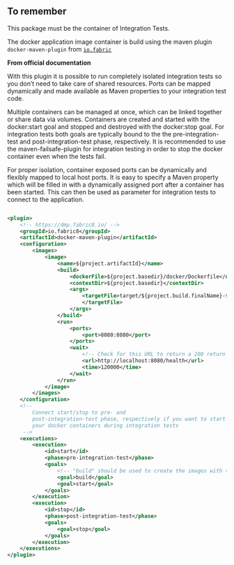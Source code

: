 ## To remember

This package must be the container of Integration Tests.

The docker application image container is build using the maven plugin `docker-maven-plugin`
from [`io.fabric`](https://dmp.fabric8.io/)

**From official documentation**

With this plugin it is possible to run completely isolated integration tests so you don’t need to take care of shared
resources. Ports can be mapped dynamically and made available as Maven properties to your integration test code.

Multiple containers can be managed at once, which can be linked together or share data via volumes. Containers are
created and started with the docker:start goal and stopped and destroyed with the docker:stop goal. For integration
tests both goals are typically bound to the the pre-integration-test and post-integration-test phase, respectively. It
is recommended to use the maven-failsafe-plugin for integration testing in order to stop the docker container even when
the tests fail.

For proper isolation, container exposed ports can be dynamically and flexibly mapped to local host ports. It is easy to
specify a Maven property which will be filled in with a dynamically assigned port after a container has been started.
This can then be used as parameter for integration tests to connect to the application.

```xml

<plugin>
    <!-- https://dmp.fabric8.io/ -->
    <groupId>io.fabric8</groupId>
    <artifactId>docker-maven-plugin</artifactId>
    <configuration>
        <images>
            <image>
                <name>${project.artifactId}</name>
                <build>
                    <dockerFile>${project.basedir}/docker/Dockerfile</dockerFile>
                    <contextDir>${project.basedir}</contextDir>
                    <args>
                        <targetFile>target/${project.build.finalName}-${descriptorRef.value}.jar
                        </targetFile>
                    </args>
                </build>
                <run>
                    <ports>
                        <port>8080:8080</port>
                    </ports>
                    <wait>
                        <!-- Check for this URL to return a 200 return code .... -->
                        <url>http://localhost:8080/health</url>
                        <time>120000</time>
                    </wait>
                </run>
            </image>
        </images>
    </configuration>
    <!--
        Connect start/stop to pre- and
        post-integration-test phase, respectively if you want to start
        your docker containers during integration tests
     -->
    <executions>
        <execution>
            <id>start</id>
            <phase>pre-integration-test</phase>
            <goals>
                <!-- "build" should be used to create the images with the artifact -->
                <goal>build</goal>
                <goal>start</goal>
            </goals>
        </execution>
        <execution>
            <id>stop</id>
            <phase>post-integration-test</phase>
            <goals>
                <goal>stop</goal>
            </goals>
        </execution>
    </executions>
</plugin>
```